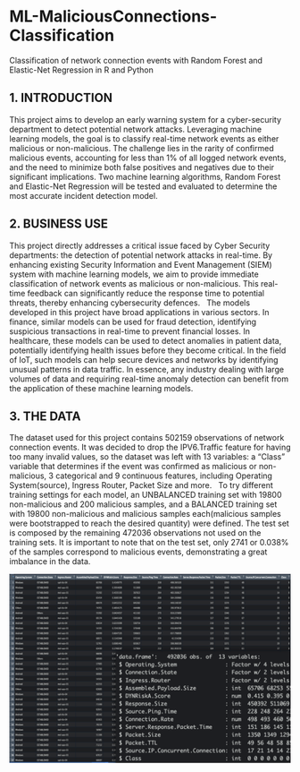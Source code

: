 # ML-MaliciousConnections-Classification
Classification of network connection events with Random Forest and Elastic-Net Regression in R and Python 

## 1. INTRODUCTION
This project aims to develop an early warning system for a cyber-security department to detect potential network attacks. Leveraging machine learning models, the goal is to classify real-time network events as either malicious or non-malicious. The challenge lies in the rarity of confirmed malicious events, accounting for less than 1% of all logged network events, and the need to minimize both false positives and negatives due to their significant implications. Two machine learning algorithms, Random Forest and Elastic-Net Regression will be tested and evaluated to determine the most accurate incident detection model.

## 2. BUSINESS USE 
This project directly addresses a critical issue faced by Cyber Security departments: the detection of potential network attacks in real-time. By enhancing existing Security Information and Event Management (SIEM) system with machine learning models, we aim to provide immediate classification of network events as malicious or non-malicious. This real-time feedback can significantly reduce the response time to potential threats, thereby enhancing cybersecurity defences.
 
The models developed in this project have broad applications in various sectors. In finance, similar models can be used for fraud detection, identifying suspicious transactions in real-time to prevent financial losses. In healthcare, these models can be used to detect anomalies in patient data, potentially identifying health issues before they become critical. In the field of IoT, such models can help secure devices and networks by identifying unusual patterns in data traffic. In essence, any industry dealing with large volumes of data and requiring real-time anomaly detection can benefit from the application of these machine learning models.

## 3. THE DATA 
The dataset used for this project contains 502159 observations of network connection events. It was decided to drop the IPV6.Traffic feature for having too many invalid values, so the dataset was left with 13 variables: a “Class” variable that determines if the event was confirmed as malicious or non-malicious, 3 categorical and 9 continuous features, including Operating System(source), Ingress Router, Packet Size and more. 
 
To try different training settings for each model, an UNBALANCED training set with 19800 non-malicious and 200 malicious samples, and a BALANCED training set with 19800 non-malicious and malicious samples each(malicious samples were bootstrapped to reach the desired quantity) were defined. The test set is composed by the remaining 472036 observations not used on the training sets. It is important to note that on the test set, only 2741 or 0.038% of the samples correspond to malicious events, demonstrating a great imbalance in the data. 

![image](https://github.com/pedro-vasconcelos-costa/ML-MaliciousConnections-Classification/blob/main/img_%20the%20data.png)
